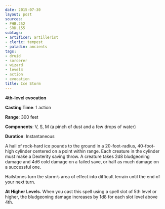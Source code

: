 ```yaml
---
date: 2015-07-30
layout: post
sources:
- PHB.252
- SRD.155
subtags:
- artificer: artillerist
- cleric: tempest
- paladin: ancients
tags:
- druid
- sorcerer
- wizard
- level4
- action
- evocation
title: Ice Storm
---
```


**4th-level evocation**

**Casting Time**: 1 action

**Range**: 300 feet

**Components**: V, S, M (a pinch of dust and a few drops of water)

**Duration**: Instantaneous

A hail of rock-hard ice pounds to the ground in a 20-foot-radius, 40-foot-high cylinder centered on a point within range. Each creature in the cylinder must make a Dexterity saving throw. A creature takes 2d8 bludgeoning damage and 4d6 cold damage on a failed save, or half as much damage on a successful one.

Hailstones turn the storm’s area of effect into difficult terrain until the end of your next turn.

**At Higher Levels.** When you cast this spell using a spell slot of 5th level or higher, the bludgeoning damage increases by 1d8 for each slot level above 4th.
